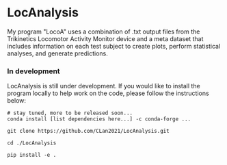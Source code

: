 # LocAnalysis
My program "LocoA" uses a combination of .txt output files from the Trikinetics Locomotor Activity Monitor device and a meta dataset that includes information on each test subject to create plots, perform statistical analyses, and generate predictions.


### In development

LocAnalysis is still under development. If you would like to install the program locally to help work on the code, please follow the instructions below:

```
# stay tuned, more to be released soon...
conda install [list dependencies here...] -c conda-forge ...

git clone https://github.com/CLan2021/LocAnalysis.git

cd ./LocAnalysis

pip install -e .
```
